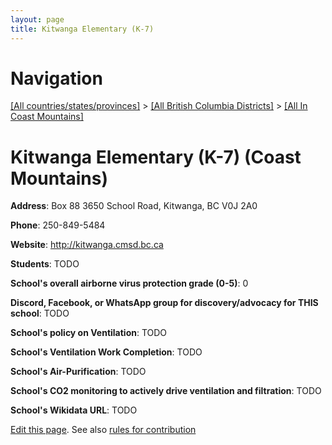 ```yaml
---
layout: page
title: Kitwanga Elementary (K-7)
---
```

# Navigation

[[All countries/states/provinces]](../../..) > [[All British Columbia Districts]](../..) > [[All In Coast Mountains]](..)

# Kitwanga Elementary (K-7) (Coast Mountains)

**Address**: Box 88 3650 School Road, Kitwanga, BC V0J 2A0

**Phone**: 250-849-5484

**Website**: <http://kitwanga.cmsd.bc.ca>

**Students**: TODO

**School's overall airborne virus protection grade (0-5)**: 0

**Discord, Facebook, or WhatsApp group for discovery/advocacy for THIS school**: TODO

**School's policy on Ventilation**: TODO

**School's Ventilation Work Completion**: TODO

**School's Air-Purification**: TODO

**School's CO2 monitoring to actively drive ventilation and filtration**: TODO

**School's Wikidata URL**: TODO


[Edit this page](https://github.com/ventilate-schools/BC/edit/main/./Coast_Mountains/Kitwanga_Elementary_(K-7).md). See also [rules for contribution](../../../contribution-rules/)